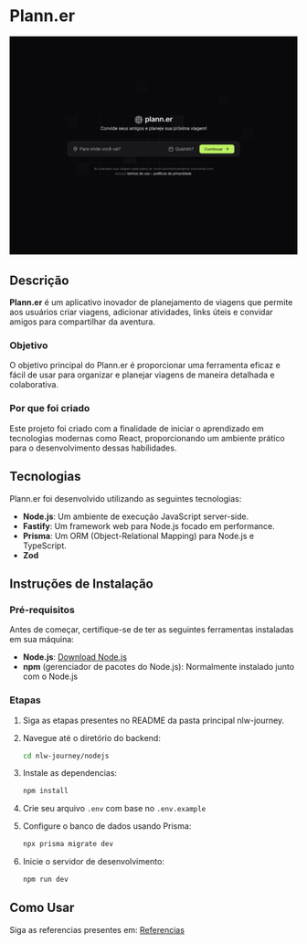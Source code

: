 # Plann.er
![banner](https://github.com/lugomio/nlw-journey/blob/master/banner.png)

## Descrição

**Plann.er** é um aplicativo inovador de planejamento de viagens que permite aos usuários criar viagens, adicionar atividades, links úteis e convidar amigos para compartilhar da aventura. 

### Objetivo
O objetivo principal do Plann.er é proporcionar uma ferramenta eficaz e fácil de usar para organizar e planejar viagens de maneira detalhada e colaborativa.

### Por que foi criado
Este projeto foi criado com a finalidade de iniciar o aprendizado em tecnologias modernas como React, proporcionando um ambiente prático para o desenvolvimento dessas habilidades.

## Tecnologias

Plann.er foi desenvolvido utilizando as seguintes tecnologias:

- **Node.js**: Um ambiente de execução JavaScript server-side.
- **Fastify**: Um framework web para Node.js focado em performance.
- **Prisma**: Um ORM (Object-Relational Mapping) para Node.js e TypeScript.
- **Zod**

## Instruções de Instalação

### Pré-requisitos

Antes de começar, certifique-se de ter as seguintes ferramentas instaladas em sua máquina:

- **Node.js**: [Download Node.js](https://nodejs.org/)
- **npm** (gerenciador de pacotes do Node.js): Normalmente instalado junto com o Node.js

### Etapas

1. Siga as etapas presentes no README da pasta principal nlw-journey.
2. Navegue até o diretório do backend:

   ```bash
   cd nlw-journey/nodejs
   ```

3. Instale as dependencias:

   ```bash
   npm install
   ```
   
4. Crie seu arquivo `.env` com base no `.env.example`

5. Configure o banco de dados usando Prisma:

   ```bash
   npx prisma migrate dev
   ```

6. Inicie o servidor de desenvolvimento:

   ```bash
   npm run dev
   ```

## Como Usar

Siga as referencias presentes em: [Referencias](https://nlw-journey.apidocumentation.com/reference)